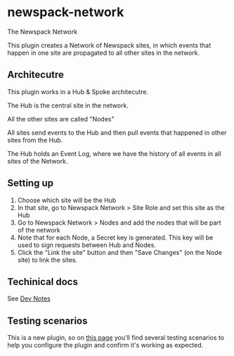 # newspack-network

The Newspack Network

This plugin creates a Network of Newspack sites, in which events that happen in one site are propagated to all other sites in the network.

## Architecutre

This plugin works in a Hub & Spoke architecutre.

The Hub is the central site in the network.

All the other sites are called "Nodes"

All sites send events to the Hub and then pull events that happened in other sites from the Hub.

The Hub holds an Event Log, where we have the history of all events in all sites of the Network.

## Setting up

1. Choose which site will be the Hub
2. In that site, go to Newspack Network > Site Role and set this site as the Hub
3. Go to Newspack Network > Nodes and add the nodes that will be part of the network
4. Note that for each Node, a Secret key is generated. This key will be used to sign requests between Hub and Nodes.
5. Click the "Link the site" button and then "Save Changes" (on the Node site) to link the sites.

## Techinical docs

See [Dev Notes](DEV_NOTES.md)

## Testing scenarios

This is a new plugin, so on [this page](TESTING_SCENARIOS.md) you'll find several testing scenarios to help you configure the plugin and confirm it's working as expected.
